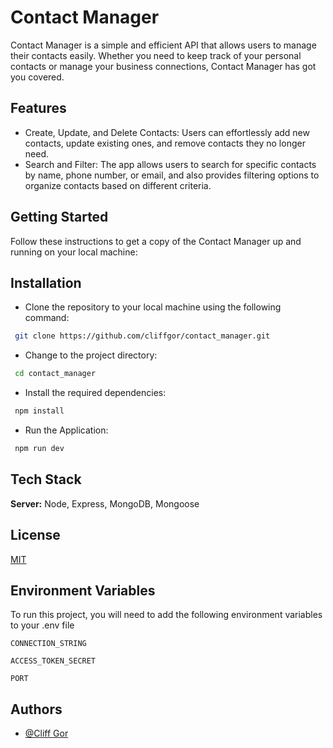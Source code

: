 
# Contact Manager

Contact Manager is a simple and efficient API that allows users to manage their contacts easily. Whether you need to keep track of your personal contacts or manage your business connections, Contact Manager has got you covered.



## Features

- Create, Update, and Delete Contacts: Users can effortlessly add new contacts, update existing ones, and remove contacts they no longer need.
- Search and Filter: The app allows users to search for specific contacts by name, phone number, or email, and also provides filtering options to organize contacts based on different criteria.



## Getting Started

Follow these instructions to get a copy of the Contact Manager up and running on your local machine:

## Installation

- Clone the repository to your local machine using the following command:
```bash
 git clone https://github.com/cliffgor/contact_manager.git
```
- Change to the project directory:
```bash
 cd contact_manager
```
- Install the required dependencies:
```bash
 npm install
```
- Run the Application:
```bash
 npm run dev
```
    
## Tech Stack

**Server:** Node, Express, MongoDB, Mongoose


## License

[MIT](https://choosealicense.com/licenses/mit/)








## Environment Variables

To run this project, you will need to add the following environment variables to your .env file

`CONNECTION_STRING`

`ACCESS_TOKEN_SECRET`

`PORT`





## Authors

- [@Cliff Gor](https://github.com/cliffgor)

